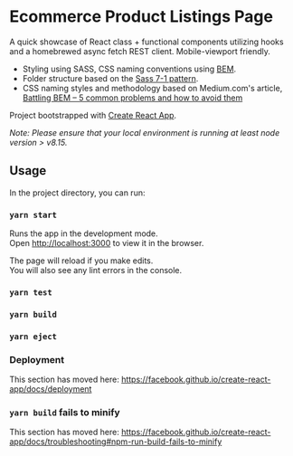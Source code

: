 # Ecommerce Product Listings Page

A quick showcase of React class + functional components utilizing hooks and a homebrewed async fetch REST client. Mobile-viewport friendly.

- Styling using SASS, CSS naming conventions using [BEM](http://getbem.com/).
- Folder structure based on the [Sass 7-1 pattern](https://github.com/HugoGiraudel/sass-boilerplate).
- CSS naming styles and methodology based on Medium.com's article, [Battling BEM – 5 common problems and how to avoid them](https://medium.com/fed-or-dead/battling-bem-5-common-problems-and-how-to-avoid-them-5bbd23dee319)


Project bootstrapped with [Create React App](https://github.com/facebook/create-react-app).

*Note: Please ensure that your local environment is running at least node version > v8.15.*

## Usage
In the project directory, you can run:

### `yarn start`

Runs the app in the development mode.<br />
Open [http://localhost:3000](http://localhost:3000) to view it in the browser.

The page will reload if you make edits.<br />
You will also see any lint errors in the console.

### `yarn test`
### `yarn build`
### `yarn eject`

### Deployment

This section has moved here: https://facebook.github.io/create-react-app/docs/deployment

### `yarn build` fails to minify

This section has moved here: https://facebook.github.io/create-react-app/docs/troubleshooting#npm-run-build-fails-to-minify
